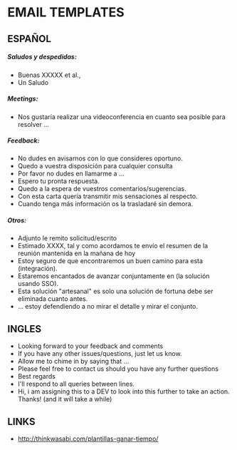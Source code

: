 # EMAIL TEMPLATES


## ESPAÑOL

##### Saludos y despedidas:

* Buenas XXXXX et al.,
* Un Saludo

##### Meetings:

* Nos gustaría realizar una videoconferencia en cuanto sea posible para resolver ...

##### Feedback:

* No dudes en avisarnos con lo que consideres oportuno.
* Quedo a vuestra disposición para cualquier consulta
* Por favor no dudes en llamarme a ...
* Espero tu pronta respuesta.
* Quedo a la espera de vuestros comentarios/sugerencias.
* Con esta carta quería transmitir mis sensaciones al respecto.
* Cuando tenga más información os la trasladaré sin demora.


##### Otros:

* Adjunto le remito solicitud/escrito
* Estimado XXXX, tal y como acordamos te envío el resumen de la reunión mantenida en la mañana de hoy
* Estoy seguro de que encontraremos un buen camino para esta (integración).
* Estaremos encantados de avanzar conjuntamente en (la solución usando SSO).
* Esta solución "artesanal" es solo una solución de fortuna debe ser eliminada cuanto antes.
* ... estoy defendiendo a no mirar el detalle y mirar el conjunto.

## INGLES


* Looking forward to your feedback and comments
* If you have any other issues/questions, just let us know.
* Allow me to chime in by saying that ...
* Please feel free to contact us should you have any further questions
* Best regards
* I'll respond to all queries between lines.
* Hi, i am assigning this to a DEV to look into this further to take an action. Thanks! (and it will take a while)


## LINKS

* http://thinkwasabi.com/plantillas-ganar-tiempo/

